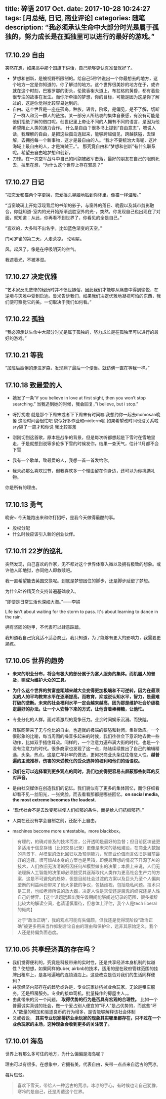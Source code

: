 title: 碎语 2017 Oct.
date: 2017-10-28 10:24:27
tags: [月总结, 日记, 商业评论]
categories: 随笔
description: “我必须承认生命中大部分时光是属于孤独的，努力成长是在孤独里可以进行的最好的游戏。”
---

## 17.10.29 自由

突然在想，如果高中那个国旗下讲话，自己能够更认真准备就好了。

- 梦想和创新，是被视野所限制的。给自己5秒钟说出一个你最想去的地方，这个地方一定是你知道的，你了解过的地方。这个世界很美妙的地方在于，或许就在这个时刻，巴塞罗那的街头，伦敦香榭大道上，布拉格的黄昏，都有着些很专注的故事在发生。而你所牵挂的梦想，你的目标，可能是因为这是你了解过的，这是你觉得比较容易达到的。
- 自由。这个世界是一座座孤岛。种族，语言，阶级，是偏见，是不了解，切断了一群人和另一群人的链接。某一部分人所热衷的集体自豪感，有没有可能是他们拒绝了解的借口呢。创世纪里上帝让不同的人拥有不同的语言，是因为他希望阻止人类的通力合作。
什么是自由？很多书上提到“自由意志”，嗯说人话，我理解的自由，是把这些孤岛连起来，能够跨越偏见，跨越狭隘，去理解，去拥抱每一个新事物，这才是最自由的人。“我才不要统治大海呢，这片海域上最自由的人，才是海贼王。”。
那究竟自由和“梦想和创新”有什么联系呢。希望去自由地梦想和创新。
- 刀锋。在一次空军战斗中自己的同胞被敌军击落，最好的朋友在自己的眼前死去，拉里在想，“为什么这个世界上存在邪恶？”


## 17.10.27 日记

“把恋爱和猫两个字更换，恋爱摇头晃脑地钻到你怀里，像猫一样温暖。”

“当窗玻璃上开始浮现背后的书架的影子，与窗外的落日、晚霞以及城市剪影融合，你就知道-室内的光开始渐渐战胜室外的光-，突然，你发现自己也出现在了对面，就知道：从此，你再看不到世界了，你看见的全是自己。”

“喜欢的，大多叫不出名字。比如蓝色渐变的天空。”

 门可罗雀的第二天，人走茶凉。 论明星。

风。起风了。像是在呼吸明天的空气。

我遮着光，不被淋湿。


## 17.10.27 决定优雅

“艺术家反思悲惨的经历时并不愤世嫉俗，因此我们才能够从痛苦中得到愉悦，在逆境与灾难中受到启迪。鲁米告诉我们，如果我们决定优雅地凝视可怕的东西，我们便可察觉它的美。一切取决于我们如何看。”


## 17.10.22 孤独

“我必须承认生命中大部分时光是属于孤独的，努力成长是在孤独里可以进行的最好的游戏。”


## 17.10.21 等我

“加班后疲倦的走进罗森，发现剩了最后一个便当。就仿佛一直在等我一样。”


## 17.10.18 致最爱的人

- 她发了一条”if you believe in love at first sight, then you won’t stop searching.” 当我追到她的时候，我会回复，”i believe, but i stop.”

- 呀打扰啦 就是那个下周末或者下下周末有时间嘛 我想约你一起去momosan晚餐 这段时间会很忙吧 貌似好多作业和midterm呢 如果希望改时间也没关系啦 sry隔了一周才和你说 我比较害羞

- 刚刚切到这首歌，原本是战争的背景，但是每次听都想起是下雪时在雪地里走，于是就想到说等多伦多下雪的时候发你，结果一查天气，估计11月都不会下雪

- 我有一个歌单，致最爱的人，我想一首一首发给你。

- 我未必那么喜欢过节，但我喜欢多一个理由留在你身边，还可以为你挑选礼物。

你是所有的理由。


## 17.10.13 勇气

晚安~ 今天能跑出来和你打招呼，是我今天做得最酷的事。

- 股权分配
- 什么时候应该引入新的创业伙伴。


## 17.10.11 22岁的巡礼

突然发现，自己喜欢的作家，无不都对这个世界体察入微以及拥有极致的想象。或许他人即地狱，亦同他人即救赎吧。

我一直希望能去英国交换呢。到底是梦想困住的脚步，还是脚步延塑了梦想。

为什么硅谷精英会支持普遍基础收入。

“即便是日常生活也深如大海。”——李娟

Life isn't about waiting for the storm to pass. It's about learning to dance in the rain.

拥有坚固的铠甲，不代表可以肆意踩踏。

我知道我自己究竟适不适合商业，我只知道，为了能够有更大的影响力，我需要更熟练。


## 17.10.05 世界的趋势

- **未来的职业分布，将会有极大的部分属于为富人服务的集体。而机器人的普及，则成为维护大众的工具。**
- **为什么这个世界的贫富差距越来越大会变得更加极端和不可逆转，因为在最顶尖的人的平均教育水平在逐渐提高。而教育，抑或说认知水平，智力，是最难打破的垄断。未来的社会福利水平一定会越来越高，因为那是维护社会阶级稳定最好的办法。让一个人安静下来的方式，让他含着棒棒糖，让他忙。**
- 专业分化的人群。面对着激烈的竞争压力。业余时间娱乐沉溺。而狭隘。
- 互联网带来了无与伦比的自由，也造就的极端的狭隘和封闭。集群效应。一个很形象的比喻，每当周围的噪音多起来的时候，我们往往会下意识地去做一些动作，比如双手捂住耳朵。同样的，一个注意力遍布满大街的时代，也是一个没有注意力的时代。很多商家也发现了这一点，陆陆续续推出了自己的编辑精选，头条，热点。这是亡羊补牢的做法，更何况商业头条往往倦怠人性。**越普遍的主流推荐，伤害的未受教化的受众选择的权利和他们的话语权。**
- **我们在可以选择看到更多观点的同时，我们也变得更容易去屏蔽那些刺耳的反对声音。**
- 是由社交媒体在创造我们的记忆。我们貌似有了更多的集体回忆，而你仔细看却看不见一丝阳光，一张笑脸。而去看看那都是哪些回忆。**on social media, the most extreme becomes the loudest.**
- “现代社会不是去改变那些使人们抑郁的条件，而是给人们抗抑郁药。”
- 人类在还没有学会自制之前，还配不上自由。

- machines become more untestable。more blackbox。

> 有理的，的确对普及的技术而言，公开透明是最好的监督；但目前区块链更多适用于信息存储（比如交易记录）更像是未来的基础建设，在商业大数据的背景下，AI模型的泛化回归以及预测能力，就商业价值而言依旧是目前最好的选择，很可惜AI本身的方案也是黑箱，即便最理想的情况下开源了AI的技术，人们依旧无法清晰归因任何AI模型做出的决策；本质上来说，人们无法理解人工智能的决策却必须接受其逐渐取代人类作为更高社会生产力的方案，这是不可避免的趋势，但是目前社会过渡的方案以及巨头乃至个人偏向垄断的利益纠纷带来了绝大多数的争议，包括歧视，包括隐私问题。技术只是工具，也如老师所说的放大器，决定人性是天使还是魔鬼的终究还是人性自己的博弈。【这个话题远超出我午饭期间能够阐述记录的范围，很多措辞比较大的解读空间，也请谨慎看待，但总体上评估，我个人是tech liberal的倾向】
> 
> 对于“政治正确”，我的观点可能有失偏颇，但我还是觉得现阶段“政治正确”被更多用来当作抑制言论自由的理由和保护伞，远非其原始定义。我个人还是持偏负面态度。


## 17.10.05 共享经济真的存在吗？

- 我们觉得便利的，究竟是科技带来的实时性，还是共享经济本身机制的优越性？使想想，如果同样的uber, airbnb的技术，适用的是在政府管辖范围的挂牌出租车上，是各地遍地的连锁酒店上。这些改变是否对我们的生活同样便利？
- 共享经济内部存在的趋势或许是，专业玩家排挤掉业余玩家。无论是租车服务，还是租房服务。专业的接单司机，批量操作的房屋主人，。
- 由此带来的另一个问题， **取得优势的行为是否具有宏观的合理性。** 比如一个普遍诚实真诚的社会，做一个爱占别人便宜的“坏人”是占优势的，而这些“坏人”数量的增加和驱逐良币的行为增多，是否能够解释该社会体制
- 又或者说， **其实专业玩家排挤业余玩家的现象其实哪里都存在，只不过在一个业余玩家的主场，这种现象会收到更多的关注罢了。**


## 17.10.01 海岛

世界上有那么多可住的地方，为什么偏偏是海岛呢？

理由可以有很多。在想象中，它拥有美，代表自由，夹带一点点来自远古的荒凉。

每片斑驳。

> 喜欢下雪天，带给人一种远古的荒凉。冰凉的手心，有时候也让自己犹豫，寒冷的是自己，还是周遭这个世界。

